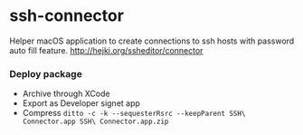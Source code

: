# ssh-connector
Helper macOS application to create connections to ssh hosts with password auto fill feature. http://hejki.org/ssheditor/connector

### Deploy package

* Archive through XCode
* Export as Developer signet app
* Compress `ditto -c -k --sequesterRsrc --keepParent SSH\ Connector.app SSH\ Connector.app.zip`